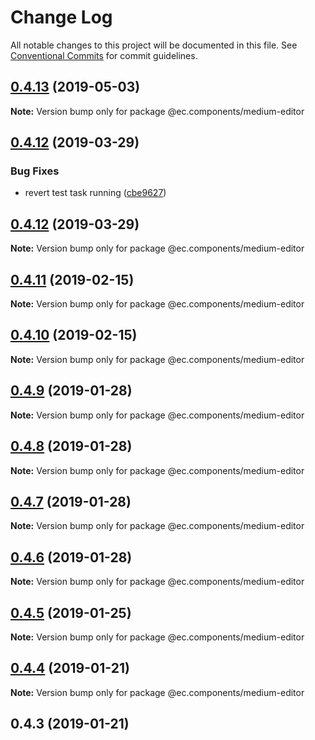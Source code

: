 # Change Log

All notable changes to this project will be documented in this file.
See [Conventional Commits](https://conventionalcommits.org) for commit guidelines.

## [0.4.13](https://github.com/entrecode/ec.components/compare/@ec.components/medium-editor@0.4.12...@ec.components/medium-editor@0.4.13) (2019-05-03)

**Note:** Version bump only for package @ec.components/medium-editor





## [0.4.12](https://github.com/entrecode/ec.components/compare/@ec.components/medium-editor@0.4.11...@ec.components/medium-editor@0.4.12) (2019-03-29)


### Bug Fixes

* revert test task running ([cbe9627](https://github.com/entrecode/ec.components/commit/cbe9627))





## [0.4.12](https://github.com/entrecode/ec.components/compare/@ec.components/medium-editor@0.4.11...@ec.components/medium-editor@0.4.12) (2019-03-29)

**Note:** Version bump only for package @ec.components/medium-editor





## [0.4.11](https://github.com/entrecode/ec.components/compare/@ec.components/medium-editor@0.4.10...@ec.components/medium-editor@0.4.11) (2019-02-15)

**Note:** Version bump only for package @ec.components/medium-editor





## [0.4.10](https://github.com/entrecode/ec.components/compare/@ec.components/medium-editor@0.4.9...@ec.components/medium-editor@0.4.10) (2019-02-15)

**Note:** Version bump only for package @ec.components/medium-editor





## [0.4.9](https://github.com/entrecode/ec.components/compare/@ec.components/medium-editor@0.4.8...@ec.components/medium-editor@0.4.9) (2019-01-28)

**Note:** Version bump only for package @ec.components/medium-editor





## [0.4.8](https://github.com/entrecode/ec.components/compare/@ec.components/medium-editor@0.4.7...@ec.components/medium-editor@0.4.8) (2019-01-28)

**Note:** Version bump only for package @ec.components/medium-editor





## [0.4.7](https://github.com/entrecode/ec.components/compare/@ec.components/medium-editor@0.4.6...@ec.components/medium-editor@0.4.7) (2019-01-28)

**Note:** Version bump only for package @ec.components/medium-editor





## [0.4.6](https://github.com/entrecode/ec.components/compare/@ec.components/medium-editor@0.4.5...@ec.components/medium-editor@0.4.6) (2019-01-28)

**Note:** Version bump only for package @ec.components/medium-editor





## [0.4.5](https://github.com/entrecode/ec.components/compare/@ec.components/medium-editor@0.4.4...@ec.components/medium-editor@0.4.5) (2019-01-25)

**Note:** Version bump only for package @ec.components/medium-editor





## [0.4.4](https://github.com/entrecode/ec.components/compare/@ec.components/medium-editor@0.4.4...@ec.components/medium-editor@0.4.4) (2019-01-21)

**Note:** Version bump only for package @ec.components/medium-editor





## 0.4.3 (2019-01-21)
